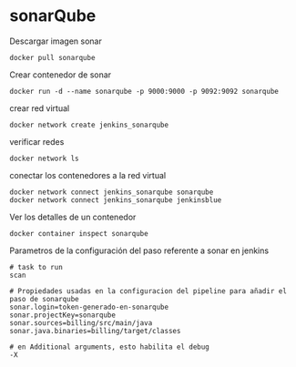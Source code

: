 # sonarQube

Descargar imagen sonar

```shell
docker pull sonarqube
```

Crear contenedor de sonar

```shell
docker run -d --name sonarqube -p 9000:9000 -p 9092:9092 sonarqube
```

crear red virtual

```shell
docker network create jenkins_sonarqube
```

verificar redes

```shell
docker network ls
```

conectar los contenedores a la red virtual

```shell
docker network connect jenkins_sonarqube sonarqube
docker network connect jenkins_sonarqube jenkinsblue
```

Ver los detalles de un contenedor

```shell
docker container inspect sonarqube
```

Parametros de la configuración del paso referente a sonar en jenkins

```shell
# task to run
scan

# Propiedades usadas en la configuracion del pipeline para añadir el paso de sonarqube
sonar.login=token-generado-en-sonarqube
sonar.projectKey=sonarqube
sonar.sources=billing/src/main/java
sonar.java.binaries=billing/target/classes

# en Additional arguments, esto habilita el debug
-X
```
